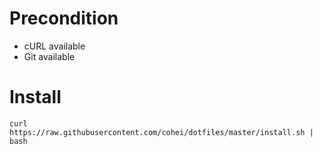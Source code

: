 # Precondition

- cURL available
- Git available

# Install

```shell
curl https://raw.githubusercontent.com/cohei/dotfiles/master/install.sh | bash
```
